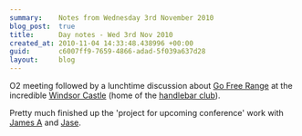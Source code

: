 ```yaml
---
summary:    Notes from Wednesday 3rd November 2010
blog_post:  true
title:      Day notes - Wed 3rd Nov 2010
created_at: 2010-11-04 14:33:48.438996 +00:00
guid:       c6007ff9-7659-4866-adad-5f039a637d28
layout:     blog
---
```

O2 meeting followed by a lunchtime discussion about [Go Free Range](http://gofreerange.com/) at the incredible [Windsor Castle](http://www.beerintheevening.com/pubs/s/87/873/Windsor_Castle/Marylebone) (home of the [handlebar club](http://www.handlebarclub.co.uk/meetings.shtml)).

Pretty much finished up the 'project for upcoming conference' work with [James A](http://interblah.net/) and [Jase](http://jasoncale.com/).
